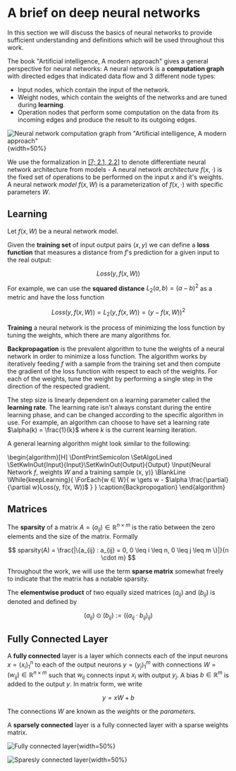 # A brief on deep neural networks

In this section we will discuss the basics of neural networks to provide sufficient understanding and definitions which will be used throughout this work.

The book "Artificial intelligence, A modern approach" gives a general perspective for neural networks: A neural network is a **computation graph** with directed edges that indicated data flow and 3 different node types:

- Input nodes, which contain the input of the network.
- Weight nodes, which contain the weights of the networks and are tuned during **learning**.
- Operation nodes that perform some computation on the data from its incoming edges and produce the result to its outgoing edges.

![Neural network computation graph from "Artificial intelligence, A modern approach"](assets/ann-computation-graph.png){width=50%}

We use the formalization in [[7; 2.1, 2.2]](#ref-7) to denote differentiate neural network architecture from models - A neural network *architecture* $f(x, \cdot)$ is the fixed set of operations to be performed on the input $x$ and it's weights. A neural network *model* $f(x, W)$ is a parameterization of $f(x, \cdot)$ with specific parameters $W$. 

## Learning

Let $f(x, W)$ be a neural network model.

Given the **training set** of input output pairs $(x, y)$ we can define a **loss function** that measures a distance from $f$'s prediction for a given input to the real output:

$$
    Loss(y, f(x, W))
$$

For example, we can use the **squared distance** $L_2(a, b) = (a - b)^2$ as a metric and have the loss function

$$
    Loss(y, f(x, W)) = L_2(y, f(x, W)) = (y - f(x, W))^2
$$

**Training** a neural network is the process of minimizing the loss function by tuning the weights, which there are many algorithms for.

**Backpropagation** is the prevalent algorithm to tune the weights of a neural network in order to minimize a loss function. The algorithm works by iteratively feeding $f$ with a sample from the training set and then compute the gradient of the loss function with respect to each of the weights. For each of the weights, tune the weight by performing a single step in the direction of the respected gradient.

The step size is linearly dependent on a learning parameter called the **learning rate**. The learning rate isn't always constant during the entire learning phase, and can be changed according to the specific algorithm in use. For example, an algorithm can choose to have set a learning rate $\alpha(k) = \frac{1}{k}$ where $k$ is the current learning iteration.

A general learning algorithm might look similar to the following:

\begin{algorithm}[H]
\DontPrintSemicolon
\SetAlgoLined
\SetKwInOut{Input}{Input}\SetKwInOut{Output}{Output}
\Input{Neural Network $f$, weights $W$ and a training sample (x, y)}
\BlankLine
\While{keepLearning}{
    \ForEach{w $\in$ W}{
        w \gets w - $\alpha \frac{\partial}{\partial w}Loss(y, f(x, W))$
    }
}
\caption{Backpropogation}
\end{algorithm} 

## Matrices

The **sparsity** of a matrix $A = (a_{ij}) \in \mathbb{R}^{n \times m}$ is the ratio between the zero elements and the size of the matrix. Formally

$$
  sparsity(A) = \frac{|\{a_{ij} : a_{ij} = 0, 0 \leq i \leq n, 0 \leq j \leq m \}|}{n \cdot m}
$$

Throughout the work, we will use the term **sparse matrix** somewhat freely to indicate that the matrix has a notable sparsity.

The **elementwise product** of two equally sized matrices $(a_{ij})$ and $(b_{ij})$ is denoted and defined by

$$
    (a_{ij}) \odot (b_{ij}) := ((a_{ij} \cdot b_{ij})_{ij})
$$

## Fully Connected Layer

A **fully connected** layer is a layer which connects each of the input neurons $x = (x_i)_{1}^{n}$ to each of the output neurons $y = (y_j)_{1}^{m}$ with connections $W = (w_{ij}) \in \mathbb{R}^{n \times m}$ such that $w_{ij}$ connects input $x_i$ with output $y_j$. A bias $b \in \mathbb{R}^{m}$ is added to the output $y$. In matrix form, we write

$$
    y = xW + b   
$$

The connections $W$ are known as the _weights_ or the _parameters_.

A **sparsely connected** layer is a fully connected layer with a sparse weights matrix.

![Fully connected layer](assets/diagrams-fully-connected.drawio.png){width=50%}

![Sparesly connected layer](assets/diagrams-sparsely-connected.drawio.png){width=50%}